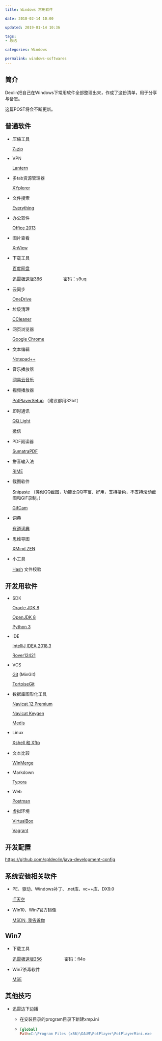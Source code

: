 ```yaml
---
title: Windows 常用软件

date: 2018-02-14 10:00

updated: 2019-01-14 10:36

tags:
- 总结

categories: Windows

permalink: windows-softwares
---
```


## 简介

Deolin把自己在Windows下常用软件全部整理出来，作成了这份清单，用于分享与备忘。

这篇POST将会不断更新。



## 普通软件

- 压缩工具

  [7-zip](http://www.7-zip.org/)

- VPN

  [Lantern](https://github.com/getlantern/forum)

- 多tab资源管理器

  [XYplorer](https://www.xyplorer.com/)

- 文件搜索

  [Everything](https://www.voidtools.com/downloads/)

- 办公软件

  [Office 2013](ed2k://|file|SW_DVD5_Office_Professional_Plus_2013_64Bit_ChnSimp_MLF_X18-55285.ISO|958879744|678EF5DD83F825E97FB710996E0BA597|/)

- 图片查看

  [XnView](https://www.xnview.com/en/xnview/#downloads)

- 下载工具

  [百度网盘](https://pan.baidu.com/download)

  [迅雷极速版366](https://pan.baidu.com/s/1dGqYiLN)　　　　　密码：s9uq

- 云同步

  [OneDrive](https://onedrive.live.com/about/zh-cn/download/)

- 垃圾清理

  [CCleaner](https://www.ccleaner.com/ccleaner/download)

- 网页浏览器

  [Google Chrome](https://www.google.com/chrome/?system=true&standalone=1)

- 文本编辑

  [Notepad++](https://notepad-plus-plus.org/download/)

- 音乐播放器

  [网易云音乐](https://music.163.com/#/download )

- 视频播放器

  [PotPlayerSetup](https://potplayer.daum.net/) （建议都用32bit）

- 即时通讯

  [QQ Light](http://dldir1.qq.com/qqfile/qq/QQ6.7Light/13466/QQ6.7Light.exe)

  [微信](https://weixin.qq.com/cgi-bin/readtemplate?uin=&stype=&promote=&fr=&lang=zh_CN&ADTAG=&check=false&nav=download&t=weixin_download_list&loc=readtemplate,weixin,body,6)

- PDF阅读器

  [SumatraPDF](https://www.sumatrapdfreader.org/download-free-pdf-viewer.html)

- 拼音输入法

  [RIME](http://rime.im/download/)

- 截图软件

  [Snipaste](https://zh.snipaste.com/) （类似QQ截图，功能比QQ丰富、好用，支持拾色，不支持滚动截图和GIF录制。）

  [GifCam](http://blog.bahraniapps.com/gifcam/#download)

- 词典

  [有道词典](http://cidian.youdao.com/multi.html)

- 思维导图

  [XMind ZEN](https://www.xmind.cn/)

- 小工具

  [Hash](http://www.keir.net/hash.html) 文件校验



## 开发用软件

- SDK

  [Oracle JDK 8](http://www.oracle.com/technetwork/java/javase/downloads/jdk8-downloads-2133151.html)

  [OpenJDK 8](https://developers.redhat.com/products/openjdk/download/)

  [Python 3](https://www.python.org/downloads/windows/)

- IDE

  [IntelliJ IDEA 2018.3](https://www.jetbrains.com/idea/download/#section=windows)

  [Rover12421](https://plus.google.com/+Rover12421)

- VCS

  [Git](https://github.com/git-for-windows/git/releases) (MinGit)

  [TortoiseGit](https://tortoisegit.org/download/)

- 数据库图形化工具

  [Navicat 12 Premium](https://www.navicat.com/en/download/navicat-premium)

  [Navicat Keygen](https://github.com/Deltafox79/Navicat_Keygen/releases)

  [Medis](https://github.com/x2jia/medis/releases/tag/win)

- Linux

  [Xshell 和 Xftp](https://www.netsarang.com/en/free-for-home-school/)

- 文本比较

  [WinMerge](http://winmerge.org/downloads/)

- Markdown

  [Typora](https://typora.io/)

- Web

  [Postman](https://www.getpostman.com/)

- 虚拟环境

  [VirtualBox](https://www.virtualbox.org/wiki/Downloads)

  [Vagrant](https://www.vagrantup.com/downloads.html)



## 开发配置

https://github.com/spldeolin/java-development-config



## 系统安装相关软件

- PE、驱动、Windows补丁、.net库、vc++库、DX9.0

  [IT天空](https://www.itsk.com/)

- Win10、Win7官方镜像

  [MSDN, 我告诉你](https://msdn.itellyou.cn/)



## Win7

- 下载工具

  [迅雷极速版256](https://pan.baidu.com/s/1jKaPmdS)　　　　　	密码：fl4o

- Win7杀毒软件

  [MSE](https://support.microsoft.com/zh-cn/help/14210/security-essentials-download)




## 其他技巧

- 迅雷边下边播

  - 在安装目录的program目录下新建xmp.ini

  - ~~~ini
    [global]
    Path=C:\Program Files (x86)\DAUM\PotPlayer\PotPlayerMini.exe
    ~~~
